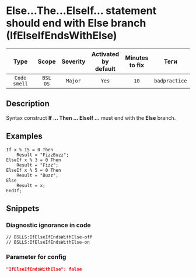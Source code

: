 # Else...The...ElseIf... statement should end with Else branch (IfElseIfEndsWithElse)

|     Type     |        Scope        | Severity | Activated<br>by default | Minutes<br>to fix |     Теги      |
|:------------:|:-------------------:|:--------:|:-----------------------------:|:-----------------------:|:-------------:|
| `Code smell` | `BSL`<br>`OS` | `Major`  |             `Yes`             |          `10`           | `badpractice` |

<!-- Блоки выше заполняются автоматически, не трогать -->
## Description

Syntax construct **If ... Then ... ElseIf ...** must end with the **Else** branch.

## Examples

```bsl
If x % 15 = 0 Then
    Result = "FizzBuzz";
ElseIf x % 3 = 0 Then
    Result = "Fizz";
ElseIf x % 5 = 0 Then
    Result = "Buzz";
Else
    Result = x;
EndIf;
```

## Snippets

<!-- Блоки ниже заполняются автоматически, не трогать -->
### Diagnostic ignorance in code

```bsl
// BSLLS:IfElseIfEndsWithElse-off
// BSLLS:IfElseIfEndsWithElse-on
```

### Parameter for config

```json
"IfElseIfEndsWithElse": false
```

